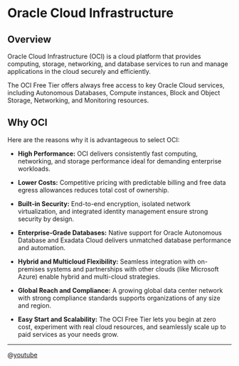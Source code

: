# Oracle Cloud Infrastructure

## Overview

Oracle Cloud Infrastructure (OCI) is a cloud platform that provides computing, storage, networking, and database services to run and manage applications in the cloud securely and efficiently.

The OCI Free Tier offers always free access to key Oracle Cloud services, including Autonomous Databases, Compute instances, Block and Object Storage, Networking, and Monitoring resources.

## Why OCI

Here are the reasons why it is advantageous to select OCI:

- **High Performance:** OCI delivers consistently fast computing, networking, and storage performance ideal for demanding enterprise workloads.

- **Lower Costs:** Competitive pricing with predictable billing and free data egress allowances reduces total cost of ownership.

- **Built-in Security:** End-to-end encryption, isolated network virtualization, and integrated identity management ensure strong security by design.

- **Enterprise-Grade Databases:** Native support for Oracle Autonomous Database and Exadata Cloud delivers unmatched database performance and automation.

- **Hybrid and Multicloud Flexibility:** Seamless integration with on-premises systems and partnerships with other clouds (like Microsoft Azure) enable hybrid and multi-cloud strategies.

- **Global Reach and Compliance:** A growing global data center network with strong compliance standards supports organizations of any size and region.

- **Easy Start and Scalability:** The OCI Free Tier lets you begin at zero cost, experiment with real cloud resources, and seamlessly scale up to paid services as your needs grow.

---

@[youtube](fR9ooQGVA98)
